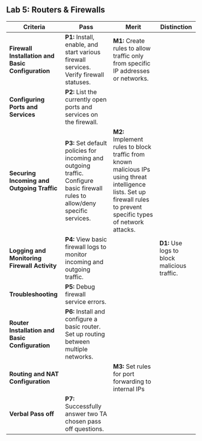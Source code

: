 ## Lab 5: Routers & Firewalls

| **Criteria** | **Pass** | **Merit** | **Distinction** |
|------|--------------------------------------|--------------------------------------|--------------------------------------|
| **Firewall Installation and Basic Configuration** | **P1:** Install, enable, and start various firewall services. Verify firewall statuses. | **M1:** Create rules to allow traffic only from specific IP addresses or networks. | |
| **Configuring Ports and Services** |  **P2:** List the currently open ports and services on the firewall. |  | |
| **Securing Incoming and Outgoing Traffic** | **P3:** Set default policies for incoming and outgoing traffic. Configure basic firewall rules to allow/deny specific services.| **M2:** Implement rules to block traffic from known malicious IPs using threat intelligence lists. Set up firewall rules to prevent specific types of network attacks.  | |
| **Logging and Monitoring Firewall Activity** | **P4:** View basic firewall logs to monitor incoming and outgoing traffic. | | **D1:** Use logs to block malicious traffic. |
| **Troubleshooting** | **P5:** Debug firewall service errors. | |
| **Router Installation and Basic Configuration** | **P6:** Install and configure a basic router. Set up routing between multiple networks.   |   |  |
| **Routing and NAT Configuration** |  | **M3:** Set rules for port forwarding to internal IPs  |  |
| **Verbal Pass off** | **P7:** Successfully answer two TA chosen pass off questions.|